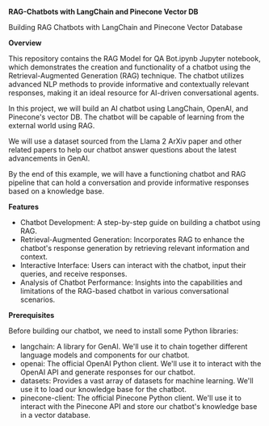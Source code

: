 **RAG-Chatbots with LangChain and Pinecone Vector DB**

Building RAG Chatbots with LangChain and Pinecone Vector Database

**Overview**

This repository contains the RAG Model for QA Bot.ipynb Jupyter notebook, which demonstrates the creation and functionality of a chatbot using the Retrieval-Augmented Generation (RAG) technique. The chatbot utilizes advanced NLP methods to provide informative and contextually relevant responses, making it an ideal resource for AI-driven conversational agents.

In this project, we will build an AI chatbot using LangChain, OpenAI, and Pinecone's vector DB. The chatbot will be capable of learning from the external world using RAG.

We will use a dataset sourced from the Llama 2 ArXiv paper and other related papers to help our chatbot answer questions about the latest advancements in GenAI.

By the end of this example, we will have a functioning chatbot and RAG pipeline that can hold a conversation and provide informative responses based on a knowledge base.

**Features**

- Chatbot Development: A step-by-step guide on building a chatbot using RAG.
- Retrieval-Augmented Generation: Incorporates RAG to enhance the chatbot's response generation by retrieving relevant information and context.
- Interactive Interface: Users can interact with the chatbot, input their queries, and receive responses.
- Analysis of Chatbot Performance: Insights into the capabilities and limitations of the RAG-based chatbot in various conversational scenarios.

**Prerequisites**

Before building our chatbot, we need to install some Python libraries:

- langchain: A library for GenAI. We'll use it to chain together different language models and components for our chatbot.
- openai: The official OpenAI Python client. We'll use it to interact with the OpenAI API and generate responses for our chatbot.
- datasets: Provides a vast array of datasets for machine learning. We'll use it to load our knowledge base for the chatbot.
- pinecone-client: The official Pinecone Python client. We'll use it to interact with the Pinecone API and store our chatbot's knowledge base in a vector database.

